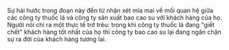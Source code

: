 Sự hài hước trong đoạn này đến từ nhận xét mỉa mai về mối quan hệ giữa các công ty thuốc lá và công ty sản xuất bao cao su với khách hàng của họ. Người nói chỉ ra một thực tế trớ trêu: trong khi công ty thuốc lá đang "giết chết" khách hàng tốt nhất của họ thì công ty bao cao su lại đang ngăn chặn sự ra đời của khách hàng tương lai.
